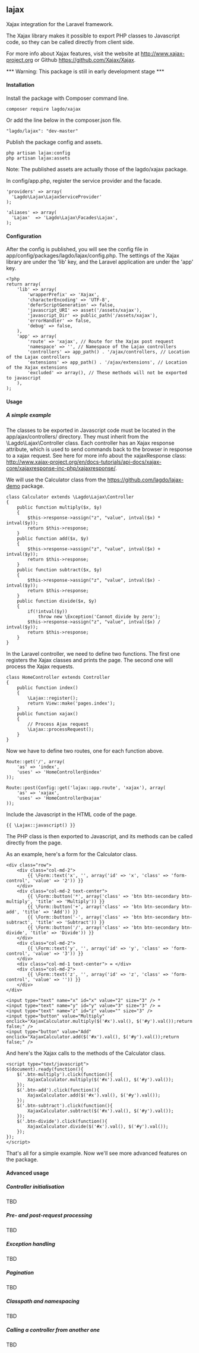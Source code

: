 ## lajax
Xajax integration for the Laravel framework.

The Xajax library makes it possible to export PHP classes to Javascript code, so they can be called directly from client side.

For more info about Xajax features, visit the website at http://www.xajax-project.org or Github https://github.com/Xajax/Xajax.

*** Warning: This package is still in early development stage ***

#### Installation

Install the package with Composer command line.
```
composer require lagdo/xajax
```
Or add the line below in the composer.json file.
```
"lagdo/lajax": "dev-master"
```

Publish the package config and assets.
```
php artisan lajax:config
php artisan lajax:assets
```
Note: The published assets are actually those of the lagdo/xajax package.

In config/app.php, register the service provider and the facade.
```
'providers' => array(
  'Lagdo\Lajax\LajaxServiceProvider'
);
```

```
'aliases' => array(
  'Lajax'  => 'Lagdo\Lajax\Facades\Lajax',
);
```

#### Configuration

After the config is published, you will see the config file in app/config/packages/lagdo/lajax/config.php.
The settings of the Xajax library are under the 'lib' key, and the Laravel application are under the 'app' key.
```
<?php
return array(
    'lib' => array(
        'wrapperPrefix' => 'Xajax',
        'characterEncoding' => 'UTF-8',
        'deferScriptGeneration' => false,
        'javascript_URI' => asset('/assets/xajax'),
        'javascript_Dir' => public_path('/assets/xajax'),
        'errorHandler' => false,
        'debug' => false,
    ),
    'app' => array(
        'route' => 'xajax', // Route for the Xajax post request
        'namespace' => '', // Namespace of the Lajax controllers
        'controllers' => app_path() . '/ajax/controllers, // Location of the Lajax controllers
        'extensions' => app_path() . '/ajax/extensions', // Location of the Xajax extensions
        'excluded' => array(), // These methods will not be exported to javascript
    ),
);
```

#### Usage

##### A simple example

The classes to be exported in Javascript code must be located in the app/ajax/controllers/ directory.
They must inherit from the \Lagdo\Lajax\Controller class. Each controller has an Xajax response attribute, which is used to send commands back to the browser in response to a xajax request.
See here for more info about the xajaxResponse class: http://www.xajax-project.org/en/docs-tutorials/api-docs/xajax-core/xajaxresponse-inc-php/xajaxresponse/.

We will use the Calculator class from the https://github.com/lagdo/lajax-demo package.

```
class Calculator extends \Lagdo\Lajax\Controller
{
    public function multiply($x, $y)
    {
        $this->response->assign("z", "value", intval($x) * intval($y));
        return $this->response;
    }
    public function add($x, $y)
    {
        $this->response->assign("z", "value", intval($x) + intval($y));
        return $this->response;
    }
    public function subtract($x, $y)
    {
        $this->response->assign("z", "value", intval($x) - intval($y));
        return $this->response;
    }
    public function divide($x, $y)
    {
        if(!intval($y))
            throw new \Exception('Cannot divide by zero');
        $this->response->assign("z", "value", intval($x) / intval($y));
        return $this->response;
    }
}
```

In the Laravel controller, we need to define two functions. The first one registers the Xajax classes and prints the page. The second one will process the Xajax requests.

```
class HomeController extends Controller
{
    public function index()
    {
        \Lajax::register();
        return View::make('pages.index');
    }
    public function xajax()
    {
        // Process Ajax request
        \Lajax::processRequest();
    }
}
```

Now we have to define two routes, one for each function above.

```
Route::get('/', array(
    'as' => 'index',
    'uses' => 'HomeController@index'
));

Route::post(Config::get('lajax::app.route', 'xajax'), array(
    'as' => 'xajax',
    'uses' => 'HomeController@xajax'
));
```

Include the Javascript in the HTML code of the page.

```
{{ \Lajax::javascript() }}
```

The PHP class is then exported to Javascript, and its methods can be called directly from the page.

As an example, here's a form for the Calculator class.
```
<div class="row">
    <div class="col-md-2">
        {{ \Form::text('x', '', array('id' => 'x', 'class' => 'form-control', 'value' => '2')) }}
    </div>
    <div class="col-md-2 text-center">
        {{ \Form::button('*', array('class' => 'btn btn-secondary btn-multiply', 'title' => 'Multiply')) }}
        {{ \Form::button('+', array('class' => 'btn btn-secondary btn-add', 'title' => 'Add')) }}
        {{ \Form::button('-', array('class' => 'btn btn-secondary btn-subtract', 'title' => 'Subtract')) }}
        {{ \Form::button('/', array('class' => 'btn btn-secondary btn-divide', 'title' => 'Divide')) }}
    </div>
    <div class="col-md-2">
        {{ \Form::text('y', '', array('id' => 'y', 'class' => 'form-control', 'value' => '3')) }}
    </div>
    <div class="col-md-1 text-center"> = </div>
    <div class="col-md-2">
        {{ \Form::text('z', '', array('id' => 'z', 'class' => 'form-control', 'value' => '')) }}
    </div>
</div>

<input type="text" name="x" id="x" value="2" size="3" /> *
<input type="text" name="y" id="y" value="3" size="3" /> =
<input type="text" name="z" id="z" value="" size="3" />
<input type="button" value="Multiply" onclick="XajaxCalculator.multiply($('#x').val(), $('#y').val());return false;" />
<input type="button" value="Add" onclick="XajaxCalculator.add($('#x').val(), $('#y').val());return false;" />
```

And here's the Xajax calls to the methods of the Calculator class.
```
<script type="text/javascript">
$(document).ready(function(){
    $('.btn-multiply').click(function(){
        XajaxCalculator.multiply($('#x').val(), $('#y').val());
    });
    $('.btn-add').click(function(){
        XajaxCalculator.add($('#x').val(), $('#y').val());
    });
    $('.btn-subtract').click(function(){
        XajaxCalculator.subtract($('#x').val(), $('#y').val());
    });
    $('.btn-divide').click(function(){
        XajaxCalculator.divide($('#x').val(), $('#y').val());
    });
});
</script>
```

That's all for a simple example. Now we'll see more advanced features on the package.

#### Advanced usage

##### Controller initialisation

TBD

##### Pre- and post-request processing

TBD

##### Exception handling

TBD

##### Pagination

TBD

##### Classpath and namespacing

TBD

##### Calling a controller from another one

TBD

